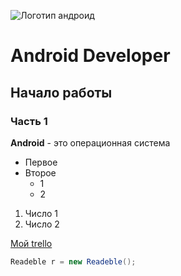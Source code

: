 ![Логотип андроид](https://i2.wp.com/itc.ua/wp-content/uploads/2020/04/android_logo_stacked__rgb_.5.jpg)

# Android Developer

## Начало работы

### Часть 1

**Android** - это операционная система

* Первое
* Второе
    * 1
    * 2

1. Число 1
1. Число 2

[Мой trello](https://trello.com/b/eHqrUrUa/work)

```java
Readeble r = new Readeble();
```
